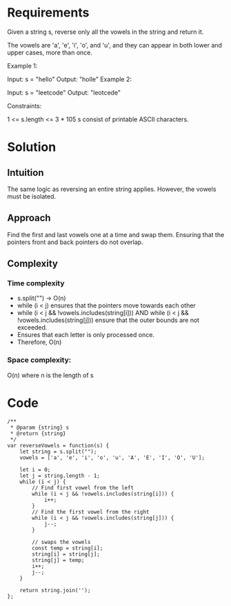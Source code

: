 # Requirements 

Given a string s, reverse only all the vowels in the string and return it.

The vowels are 'a', 'e', 'i', 'o', and 'u', and they can appear in both lower and upper cases, more than once.

Example 1:

Input: s = "hello"
Output: "holle"
Example 2:

Input: s = "leetcode"
Output: "leotcede"
 
Constraints:

1 <= s.length <= 3 * 105
s consist of printable ASCII characters.

# Solution

## Intuition
The same logic as reversing an entire string applies. However, the vowels must be isolated.

## Approach
Find the first and last vowels one at a time and swap them. Ensuring that the pointers front and back pointers do not overlap.

## Complexity
### Time complexity
- s.split("") -> O(n)
- while (i < j) ensures that the pointers move towards each other
- while (i < j && !vowels.includes(string[i])) AND while (i < j && !vowels.includes(string[j])) ensure that the outer bounds are not exceeded.
- Ensures that each letter is only processed once.
- Therefore, O(n)
### Space complexity:
O(n) where n is the length of s

# Code
```
/**
 * @param {string} s
 * @return {string}
 */
var reverseVowels = function(s) {
    let string = s.split("");
    vowels = ['a', 'e', 'i', 'o', 'u', 'A', 'E', 'I', 'O', 'U'];

    let i = 0;
    let j = string.length - 1;
    while (i < j) {
        // Find first vowel from the left
        while (i < j && !vowels.includes(string[i])) {
            i++;
        }
        // Find the first vowel from the right
        while (i < j && !vowels.includes(string[j])) {
            j--;
        }
        
        // swaps the vowels
        const temp = string[i];
        string[i] = string[j];
        string[j] = temp;
        i++;
        j--;
    }

    return string.join('');
};
```
